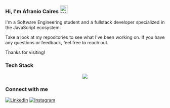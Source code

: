 
### Hi, I'm Afranio Caires <img src="https://raw.githubusercontent.com/Tarikul-Islam-Anik/Animated-Fluent-Emojis/master/Emojis/Hand%20gestures/Waving%20Hand%20Medium-Light%20Skin%20Tone.png" alt="Waving Hand Medium-Light Skin Tone" width="25" height="25" />

<p align="justify">I'm a Software Engineering student and a fullstack developer specialized in the JavaScript ecosystem.</p>
<p align="justify"> 
 Take a look at my repositories to see what I’ve been working on. If you have any questions or feedback, feel free to reach out.
<p align="justify">Thanks for visiting!</p>

<h3>Tech Stack</h3>
<p align=center>
  <a href="https://skillicons.dev">
    <img src="https://skillicons.dev/icons?i=javascript,typescript,nodejs,bun,react,nextjs,astro,vite,tailwind,nestjs,express,prisma,graphql,postgresql,mongodb,mysql,redis,docker,aws,gcp,jest,vitest" />
  </a>
</p>

<h3>Connect with me</h3>

[![LinkedIn](https://img.shields.io/badge/-LinkedIn-000?style=for-the-badge&logo=linkedin&logoColor=00BFFF&color:FFF)](https://www.linkedin.com/in/afraniocaires/)
[![Instagram](https://img.shields.io/badge/-Gmail-000?style=for-the-badge&logo=gmail&logoColor=00BFFF&color:FFF)](mailto:afraniomcaires@gmail.com)
